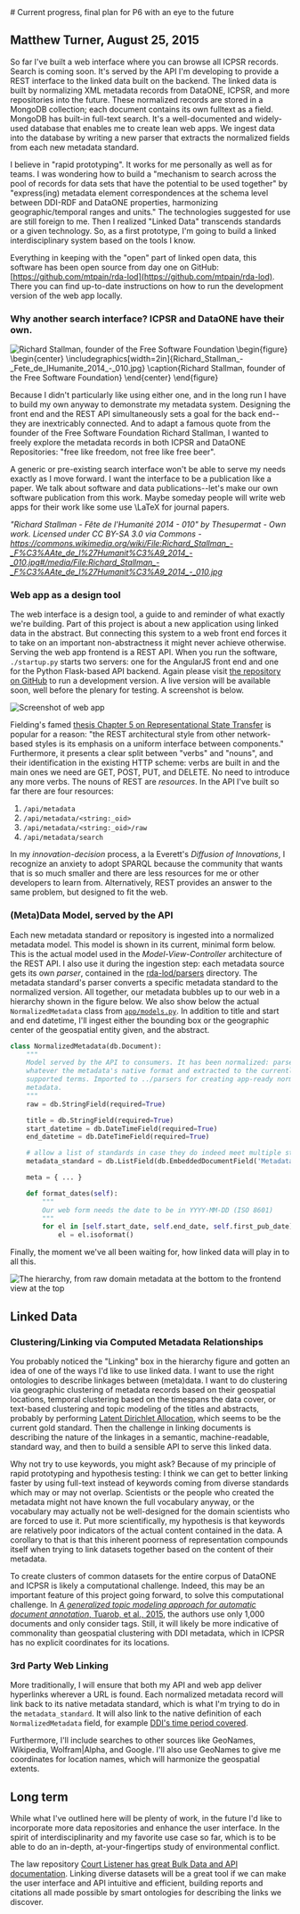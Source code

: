 <!DOCTYPE html>
<html>
<head>
<!-- Latest compiled and minified CSS -->
<link rel="stylesheet" href="https://maxcdn.bootstrapcdn.com/bootstrap/3.3.5/css/bootstrap.min.css">

<!-- Optional theme -->
<link rel="stylesheet" href="https://maxcdn.bootstrapcdn.com/bootstrap/3.3.5/css/bootstrap-theme.min.css">

</head>


<body>
<div class="container">
# Current progress, final plan for P6 with an eye to the future

## Matthew Turner, August 25, 2015


So far I've built a web interface where you can browse all ICPSR records. Search
is coming soon. It's
served by the API I'm developing to provide a REST interface to the 
linked data built on the backend. The
linked data is built by normalizing XML metadata records from DataONE,
ICPSR, and more repositories into the future. These normalized records are
stored in a MongoDB collection; each document contains its own fulltext as a
field. MongoDB has built-in full-text search. It's a well-documented and
widely-used database that enables me to create
lean web apps. We ingest data into the database by writing a new parser
that extracts the normalized fields from each new metadata standard.

I believe in "rapid prototyping". It works for me personally as well as for teams. 
I was wondering how to build a "mechanism to search across the pool of 
records for data sets that have the potential to be used together" by
"express(ing) metadata element correspondences at the schema level
between DDI-RDF and DataONE properties, harmonizing
geographic/temporal ranges and units." The technologies
suggested for use are still foreign to me.  Then I realized "Linked Data"
transcends standards or a given technology. So, as a first prototype, 
I'm going to build a linked interdisciplinary system based on the tools I know. 

Everything in keeping with the "open" part of linked open data, this software
has been open source from day one on GitHub: 
[https://github.com/mtpain/rda-lod](https://github.com/mtpain/rda-lod). 
There you can find up-to-date instructions on how to run the development 
version of the web app locally. 


### Why another search interface? ICPSR and DataONE have their own.

<div class="row">
<img align="left" id="stallman" src="Richard_Stallman_-_Fete_de_lHumanite_2014_-_010.jpg" alt="Richard
Stallman, founder of the Free Software Foundation"/>
\begin{figure}
\begin{center}
\includegraphics[width=2in]{Richard_Stallman_-_Fete_de_lHumanite_2014_-_010.jpg}
\caption{Richard Stallman, founder of the Free Software Foundation}
\end{center}
\end{figure}

Because I didn't particularly like using either one, 
and in the long run I have to
build my own anyway to demonstrate my metadata system. Designing the front end
and the REST API simultaneously sets a goal for the back end--they are 
inextricably connected.
And to adapt a famous quote from the founder
of the Free Software Foundation Richard Stallman, 
I wanted to freely explore the metadata records in both ICPSR and DataONE
Repositories: "free like freedom, not free like free beer". 

A generic or pre-existing search interface won't
be able to serve my needs exactly as I move forward. 
I want the interface to be a publication like
a paper. We talk about software and data publications--let's make our own 
software publication from this work. 
Maybe someday people will write web apps for their work like some use
\LaTeX for journal papers. 


<p id="stallman-citation">
<em>
"Richard Stallman -
Fête de l'Humanité 2014 - 010" by Thesupermat - Own work. Licensed under CC
BY-SA 3.0 via Commons -
<a
href="https://commons.wikimedia.org/wiki/File:Richard_Stallman_-_F%C3%AAte_de_l%27Humanit%C3%A9_2014_-_010.jpg#/media/File:Richard_Stallman_-_F%C3%AAte_de_l%27Humanit%C3%A9_2014_-_010.jpg">https://commons.wikimedia.org/wiki/File:Richard_Stallman_-_F%C3%AAte_de_l%27Humanit%C3%A9_2014_-_010.jpg#/media/File:Richard_Stallman_-_F%C3%AAte_de_l%27Humanit%C3%A9_2014_-_010.jpg</a>
</em>
</p>
</div>

### Web app as a design tool

The web interface is a design tool, a guide to and reminder of what exactly 
we're building. Part of this project is
about a new application using linked data in the abstract. But connecting
this system to a web front end forces it to take on an important
non-abstractness it might never achieve otherwise. Serving the web app frontend
is a REST API. When you run the software, `./startup.py` starts two servers: 
one for the AngularJS front end and one for the Python Flask-based API backend.
Again please visit [the repository on GitHub](https://github.com/mtpain/rda-lod) 
to run a development version. A live version will be available soon, well 
before the plenary for testing. A screenshot is below.

![Screenshot of web
app](flip_yo_lidd_screenshot.png)

Fielding's famed [thesis Chapter 5 on
Representational State
Transfer](https://www.ics.uci.edu/~fielding/pubs/dissertation/rest_arch_style.htm)
is popular for a reason: "the REST architectural style from other network-based
styles is its emphasis on a uniform interface between components." Furthermore,
it presents a clear split between "verbs" and "nouns", and their identification
in the existing HTTP scheme: verbs are built in and the main ones we need are
GET, POST, PUT, and DELETE. No need to introduce any more verbs. The nouns of
REST are _resources_. In the API I've built so far there are four resources:

1. `/api/metadata`
1. `/api/metadata/<string:_oid>`
1. `/api/metadata/<string:_oid>/raw`
1. `/api/metadata/search`

In my _innovation-decision_ process, a la Everett's _Diffusion of Innovations_, 
I recognize an anxiety to adopt SPARQL
because the community that wants that is so much smaller and there are less
resources for me or other developers to learn from. Alternatively, REST 
provides an answer to the same problem, but designed to fit the web.

### (Meta)Data Model, served by the API

Each new metadata standard or repository is ingested into a normalized metadata
model. This model is shown in its current, minimal form below.  This is the
actual model used in the _Model-View-Controller_ architecture of the REST API. I
also use it during the ingestion step: each metadata source gets its own
_parser_, contained in the 
[rda-lod/parsers](https://github.com/mtpain/rda-lod/tree/master/parsers)
directory. The metadata standard's parser converts a specific metadata standard
to the normalized version. All together, our metadata bubbles up to our web
in a hierarchy shown in the figure below. We also show below the actual
`NormalizedMetadata` class from
[`app/models.py`](https://github.com/mtpain/rda-lod/blob/master/app/models.py).
In addition to title and start and end datetime, I'll ingest either the 
bounding box or the geographic center of the geospatial entity given, and the
abstract.


```python
class NormalizedMetadata(db.Document):
    """
    Model served by the API to consumers. It has been normalized: parsed from
    whatever the metadata's native format and extracted to the currently
    supported terms. Imported to ../parsers for creating app-ready normalized
    metadata.
    """
    raw = db.StringField(required=True)

    title = db.StringField(required=True)
    start_datetime = db.DateTimeField(required=True)
    end_datetime = db.DateTimeField(required=True)

    # allow a list of standards in case they do indeed meet multiple standards
    metadata_standard = db.ListField(db.EmbeddedDocumentField('MetadataStandard'))

    meta = { ... }

    def format_dates(self):
        """
        Our web form needs the date to be in YYYY-MM-DD (ISO 8601)
        """
        for el in [self.start_date, self.end_date, self.first_pub_date]:
            el = el.isoformat()
```

Finally, the moment we've all been waiting for, how linked data will play in to
all this.

![The hierarchy, from raw domain metadata at the bottom to the frontend view at
the top](lidd-hierarchy.png)


## Linked Data

### Clustering/Linking via Computed Metadata Relationships

You probably noticed the "Linking" box in the hierarchy figure and gotten an idea
of one of the ways I'd like to use linked data. I want to use the right
ontologies to describe linkages between (meta)data. 
I want to do clustering via geographic clustering of metadata records 
based on their geospatial locations, temporal clustering based on 
the timespans the data cover, or text-based clustering and topic modeling
of the titles and abstracts, probably by performing 
[Latent Dirichlet
Allocation](https://en.wikipedia.org/wiki/Latent_Dirichlet_allocation), which
seems to be the current gold standard. 
Then the challenge in linking documents is
describing the nature of the linkages in a semantic, machine-readable,
standard way, and then to build a sensible API to serve this linked data.

Why not try to use keywords, you might ask? 
Because of my principle of rapid prototyping and hypothesis testing: 
I think we can get to better 
linking faster by using full-text instead of keywords coming from diverse
standards which may or may not overlap. Scientists or the people who created the
metadata might not have known the full vocabulary anyway, or the vocabulary may
actually not be well-designed for the domain scientists who are forced to use
it. Put more scientifically, my hypothesis is that keywords are relatively poor
indicators of the actual content contained in the data. A corollary to that is
that this inherent poorness of representation compounds itself when trying to
link datasets together based on the content of their metadata.

To create clusters of common datasets for the entire corpus of DataONE and 
ICPSR is likely a computational challenge. Indeed, this may be an important
feature of this project going forward, to solve this computational challenge.
In [_A generalized topic modeling approach for automatic document annotation_, 
Tuarob, et al., 2015](http://www.personal.psu.edu/szt5115/publications/2015_IJDL_Annotation.pdf), the authors use only 1,000 documents and only consider
tags.  Still, it will likely be more indicative of commonality 
than geospatial clustering with DDI metadata, which in ICPSR has no 
explicit coordinates for its locations.


### 3rd Party Web Linking

More traditionally, I will ensure that both my API and web app deliver
hyperlinks wherever a URL is found. Each normalized metadata record will link
back to its native metadata standard, which is what I'm trying to do in the 
`metadata_standard`.  It will also link to the native definition of each
`NormalizedMetadata` field, for example 
[DDI's time period
covered](http://www.ddialliance.org/Specification/DDI-Codebook/2.5/XMLSchema/field_level_documentation_files/schemas/codebook_xsd/elements/timePrd.html#a4).

Furthermore, I'll include searches to other sources like GeoNames, Wikipedia,
Wolfram|Alpha, and Google. I'll also use GeoNames to give me coordinates for
location names, which will harmonize the geospatial extents.

## Long term

While what I've outlined here will be plenty of work, in the future I'd like to
incorporate more data repositories and enhance the user interface. 
In the spirit of interdisciplinarity and
my favorite use case so far, which is to be able to do an in-depth,
at-your-fingertips study of environmental conflict.  

The law repository [Court Listener has great Bulk Data and API
documentation](https://www.courtlistener.com/api/). Linking diverse datasets
will be a great tool if we can make the user interface and API intuitive and
efficient, building reports and citations all made possible by smart ontologies
for describing the links we discover.

</div>
</body>
</html>
